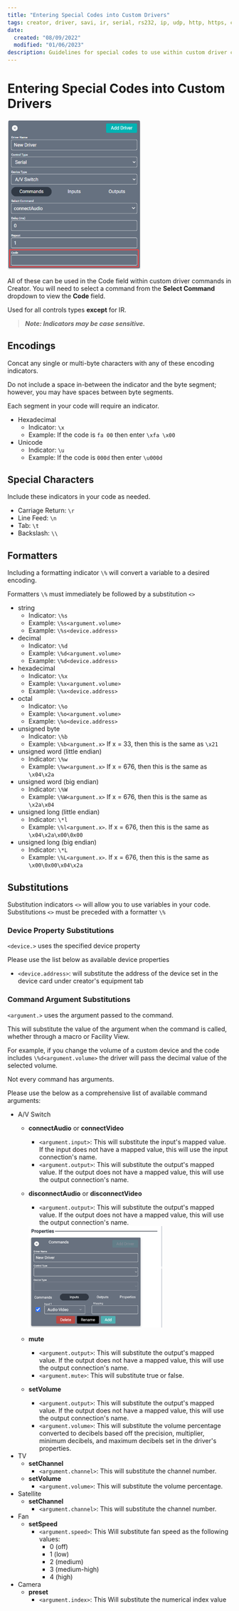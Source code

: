 ```yaml
---
title: "Entering Special Codes into Custom Drivers"
tags: creator, driver, savi, ir, serial, rs232, ip, udp, http, https, custom
date:
  created: "08/09/2022"
  modified: "01/06/2023"
description: Guidelines for special codes to use within custom driver command codes.
---
```


# Entering Special Codes into Custom Drivers
<a href="../../../../Assets/Knowledge-Base/Creator/Drivers/Custom-Driver/code.png">
  <img src="../../../../Assets/Knowledge-Base/Creator/Drivers/Custom-Driver/code.png" width="300" height="">
</a>

All of these can be used in the Code field within custom driver commands in Creator. You will need to select a command from the **Select Command** dropdown to view the **Code** field. 

Used for all controls types **except** for IR.

>***Note: Indicators may be case sensitive.***

## Encodings
Concat any single or multi-byte characters with any of these encoding indicators.

Do not include a space in-between the indicator and the byte segment; however, you may have spaces between byte segments.

Each segment in your code will require an indicator. 

* Hexadecimal
  * Indicator: `\x`
  * Example: If the code is `fa 00` then enter `\xfa \x00`
* Unicode
  * Indicator: `\u`
  * Example: If the code is `000d` then enter `\u000d`


## Special Characters
Include these indicators in your code as needed.

* Carriage Return: `\r`
* Line Feed: `\n`
* Tab: `\t`
* Backslash: `\\`


## Formatters
Including a formatting indicator `\%` will convert a variable to a desired encoding.

Formatters `\%` must immediately be followed by a substitution `<>`

* string
    * Indicator: `\%s`
    * Example: `\%s<argument.volume>`
    * Example: `\%s<device.address>`
* decimal
    * Indicator: `\%d`
    * Example: `\%d<argument.volume>`
    * Example: `\%d<device.address>`
* hexadecimal
    * Indicator: `\%x`
    * Example: `\%x<argument.volume>`
    * Example: `\%x<device.address>`
* octal
    * Indicator: `\%o`
    * Example: `\%o<argument.volume>`
    * Example: `\%o<device.address>`
* unsigned byte
    * Indicator: `\%b`
    * Example: `\%b<argument.x>` If x = 33, then this is the same as `\x21`
* unsigned word (little endian)
    * Indicator: `\%w`
    * Example: `\%w<argument.x>` If x = 676, then this is the same as `\x04\x2a`
* unsigned word (big endian)
    * Indicator: `\%W`
    * Example: `\%W<argument.x>` If x = 676, then this is the same as `\x2a\x04`
* unsigned long (little endian)
    * Indicator: `\*l`
    * Example: `\%l<argument.x>`. If x = 676, then this is the same as `\x04\x2a\x00\0x00`
* unsigned long (big endian)
    * Indicator: `\*L`
    * Example: `\%L<argument.x>`. If x = 676, then this is the same as `\x00\0x00\x04\x2a`


## Substitutions
Substitution indicators `<>` will allow you to use variables in your code.
Substitutions `<>` must be preceded with a formatter `\%`

### Device Property Substitutions
`<device.>` uses the specified device property

Please use the list below as available device properties

* `<device.address>`: will substitute the address of the device set in the device card under creator's equipment tab


### Command Argument Substitutions
`<argument.>` uses the argument passed to the command.

This will substitute the value of the argument when the command is called, whether through a macro or Facility View.

For example, if you change the volume of a custom device and the code includes `\%d<argument.volume>` the driver will pass the decimal value of the selected volume.

Not every command has arguments.

Please use the below as a comprehensive list of available command arguments:

* A/V Switch
  * **connectAudio** or **connectVideo**
    * `<argument.input>`: This will substitute the input's mapped value. If the input does not have a mapped value, this will use the input connection's name.
    * `<argument.output>`: This will substitute the output's mapped value. If the output does not have a mapped value, this will use the output connection's name.
  * **disconnectAudio** or **disconnectVideo**
    * `<argument.output>`: This will substitute the output's mapped value. If the output does not have a mapped value, this will use the output connection's name.

    <a href="../../../../Assets/Knowledge-Base/Creator/Drivers/Custom-Driver/inputs-outputs.png">
    <img src="../../../../Assets/Knowledge-Base/Creator/Drivers/Custom-Driver/inputs-outputs.png" width="300" height="">
    </a> <!--make this image inline with the connectAudio/disconnectAudio bullets-->

  * **mute**
    * `<argument.output>`: This will substitute the output's mapped value. If the output does not have a mapped value, this will use the output connection's name.
    * `<argument.mute>`: This will substitute true or false.
  * **setVolume**
    * `<argument.output>`: This will substitute the output's mapped value. If the output does not have a mapped value, this will use the output connection's name.
    * `<argument.volume>`: This will substitute the volume percentage converted to decibels based off the precision, multiplier, minimum decibels, and maximum decibels set in the driver's properties.
* TV
  * **setChannel**
    * `<argument.channel>`: This will substitute the channel number.
  * **setVolume**
    * `<argument.volume>`: This will substitute the volume percentage.
* Satellite
  * **setChannel**
    * `<argument.channel>`: This will substitute the channel number.
* Fan
  * **setSpeed**
    * `<argument.speed>`: This Will substitute fan speed as the following values:
      * 0 (off)
      * 1 (low)
      * 2 (medium)
      * 3 (medium-high)
      * 4 (high)
* Camera
  * **preset**
    * `<argument.index>`: This Will substitute the numerical index value

